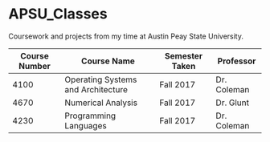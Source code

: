 # APSU_Classes
Coursework and projects from my time at Austin Peay State University.

| Course Number | Course Name                        | Semester Taken | Professor   |
|---------------|------------------------------------|----------------|-------------|
| 4100          | Operating Systems and Architecture | Fall 2017      | Dr. Coleman |
| 4670          | Numerical Analysis                 | Fall 2017      | Dr. Glunt   |
| 4230          | Programming Languages              | Fall 2017      | Dr. Coleman |
